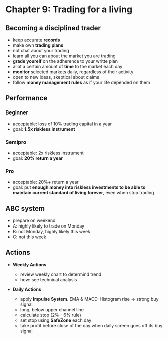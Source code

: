 # Chapter 9: Trading for a living

## Becoming a **disciplined trader**
- keep accurate **records**
- make own **trading plans**
- not chat about your trading
- learn all you can about the market you are trading
- **grade yourelf** on the adherence to your writte plan
- allot a certain amount of **time** to the market each day
- **monitor** selected markets daily, regardless of their activity
- open to new ideas, skeptical about claims
- follow **money management rules** as if your life depended on them

## Performance 
### Beginner
- acceptable: loss of 10% trading capital in a year
- goal:       **1.5x riskless instrument**

### Semipro
- acceptable: 2x riskless instrument
- goal:       **20% return a year**

### Pro
- acceptable: 20%+ return a year
- goal:       put **enough money into riskless investments to be able to maintain current standard of living forever**, even when stop trading

## ABC system
- prepare on weekend
- A: highly likely to trade on Monday
- B: not Monday, highly likely this week
- C: not this week

## Actions
- **Weekly Actions**
	- review weekly chart to determind trend
	- how: see technical analysis

- **Daily Actions**
	- apply **Impulse System**. EMA & MACD-Histogram rise -> strong buy signal
	- long, below upper channel line
	- calculate stop (2% - 6% rule)
	- set stop using **SafeZone** each day
	- take profit before close of the day when daily screen goes off its buy signal